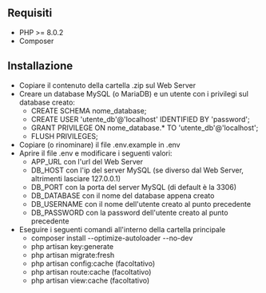 ## Requisiti

- PHP >= 8.0.2
- Composer

## Installazione

- Copiare il contenuto della cartella .zip sul Web Server
- Creare un database MySQL (o MariaDB) e un utente con i privilegi sul database creato:
    - CREATE SCHEMA nome_database;
    - CREATE USER 'utente_db'@'localhost' IDENTIFIED BY 'password';
    - GRANT PRIVILEGE ON nome_database.* TO 'utente_db'@'localhost';
    - FLUSH PRIVILEGES;
- Copiare (o rinominare) il file .env.example in .env
- Aprire il file .env e modificare i seguenti valori:
    - APP_URL con l'url del Web Server
    - DB_HOST con l'ip del server MySQL (se diverso dal Web Server, altrimenti lasciare 127.0.0.1)
    - DB_PORT con la porta del server MySQL (di default è la 3306)
    - DB_DATABASE con il nome del database appena creato
    - DB_USERNAME con il nome dell'utente creato al punto precedente
    - DB_PASSWORD con la password dell'utente creato al punto precedente
- Eseguire i seguenti comandi all'interno della cartella principale
    - composer install --optimize-autoloader --no-dev
    - php artisan key:generate
    - php artisan migrate:fresh
    - php artisan config:cache (facoltativo)
    - php artisan route:cache (facoltativo)
    - php artisan view:cache (facoltativo)

